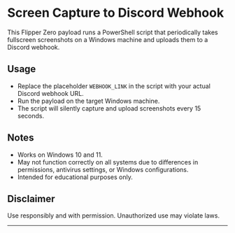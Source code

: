 # Screen Capture to Discord Webhook

This Flipper Zero payload runs a PowerShell script that periodically takes fullscreen screenshots on a Windows machine and uploads them to a Discord webhook.

## Usage

- Replace the placeholder `WEBHOOK_LINK` in the script with your actual Discord webhook URL.
- Run the payload on the target Windows machine.
- The script will silently capture and upload screenshots every 15 seconds.

## Notes

- Works on Windows 10 and 11.
- May not function correctly on all systems due to differences in permissions, antivirus settings, or Windows configurations.
- Intended for educational purposes only.

## Disclaimer

Use responsibly and with permission. Unauthorized use may violate laws.


---


